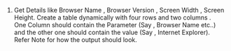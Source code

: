 1. Get Details like Browser Name , Browser Version , Screen Width , Screen Height. Create a table dynamically with four rows and two columns . One Column should contain the Parameter (Say , Browser Name etc..) and the other one should contain the value (Say , Internet Explorer). Refer Note for how the output should look.